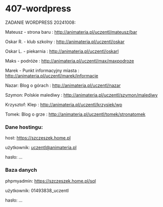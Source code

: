 # 407-wordpress

ZADANIE WORDPRESS 20241008:

Mateusz - strona baru : http://animateria.pl/uczentl/mateusz/bar

Oskar R. - klub szkolny : http://animateria.pl/uczentl/oskar

Oskar L. - piekarnia : http://animateria.pl/uczentl/oskarl

Maks - podróże : http://animateria.pl/uczentl/max/maxpodroze

Marek - Punkt informacyjny miasta : http://animateria.pl/uczentl/marek/informacje

Nazar: Blog o górach : http://animateria.pl/uczentl/nazar

Szymon: Polskie malediwy : http://animateria.pl/uczentl/szymon/malediwy

Krzysztof: Klep : http://animateria.pl/uczentl/krzysiek/wp

Tomek: Blog o grze : http://animateria.pl/uczentl/tomek/stronatomek






### Dane hostingu:

host: https://szczeszek.home.pl

użytkownik: uczentl@animateria.pl

hasło: ...

### Baza danych

phpmyadmin: https://szczeszek.home.pl/sql

użytkownik: 01493838_uczentl

hasło: ...
